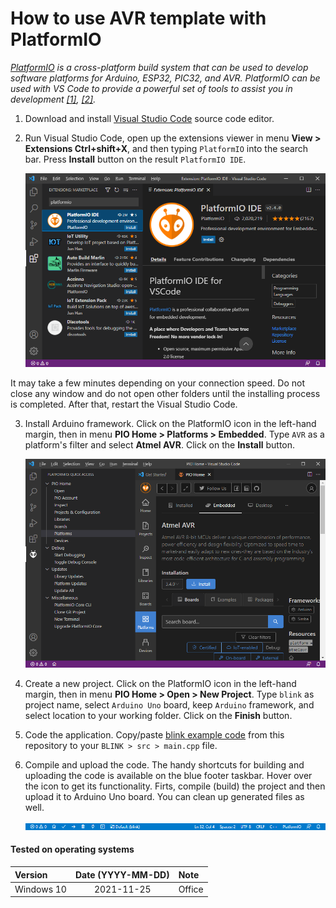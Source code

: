 # How to use AVR template with PlatformIO

*[PlatformIO](https://platformio.org/) is a cross-platform build system that can be used to develop software platforms for Arduino, ESP32, PIC32, and AVR. PlatformIO can be used with VS Code to provide a powerful set of tools to assist you in development [[1]](https://maker.pro/arduino/tutorial/how-to-use-platformio-in-visual-studio-code-to-program-arduino), [[2]](https://dronebotworkshop.com/platformio/).*

1. Download and install [Visual Studio Code](https://code.visualstudio.com/) source code editor.

2. Run Visual Studio Code, open up the extensions viewer in menu **View > Extensions Ctrl+shift+X**, and then typing `PlatformIO` into the search bar. Press **Install** button on the result `PlatformIO IDE`.

   ![Install PatformIO IDE](images/platformio_install.png)

It may take a few minutes depending on your connection speed. Do not close any window and do not open other folders until the installing process is completed. After that, restart the Visual Studio Code.

3. Install Arduino framework. Click on the PlatformIO icon in the left-hand margin, then in menu **PIO Home > Platforms > Embedded**. Type `AVR` as a platform's filter and select **Atmel AVR**. Click on the **Install** button.

   ![Install PatformIO IDE](images/platformio_atmel.png)

4. Create a new project. Click on the PlatformIO icon in the left-hand margin, then in menu **PIO Home > Open > New Project**. Type `blink` as project name, select `Arduino Uno` board, keep `Arduino` framework, and select location to your working folder. Click on the **Finish** button.

5. Code the application. Copy/paste [blink example code](https://github.com/tomas-fryza/Digital-electronics-2/blob/master/Examples/blink/main.c) from this repository to your `BLINK > src > main.cpp` file.

6. Compile and upload the code. The handy shortcuts for building and uploading the code is available on the blue footer taskbar. Hover over the icon to get its functionality. Firts, compile (build) the project and then upload it to Arduino Uno board. You can clean up generated files as well.

   ![Install PatformIO IDE](images/platformio_footer.png)

#### Tested on operating systems

| **Version**                | **Date (YYYY-MM-DD)** | **Note**    |
| :------------------------- | :-------------------: | :---------- |
| Windows 10                 | 2021-11-25            | Office      |
